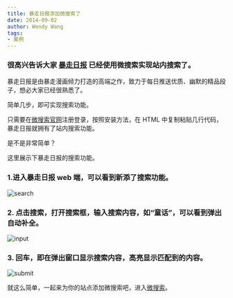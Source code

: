 ```yaml
---
title: 暴走日报添加微搜索了
date: 2014-09-02
author: Wendy Wang
tags:
- 案例
---
```


### 很高兴告诉大家 [暴走日报](http://baozouribao.com/) 已经使用微搜索实现站内搜索了。

暴走日报是由暴走漫画倾力打造的高端之作，致力于每日推送优质、幽默的精品段子，想必大家已经很熟悉了。

简单几步，即可实现搜索功能。

只需要在[微搜索官网](http://tinysou.com)注册登录，按照安装方法，在 HTML 中复制粘贴几行代码，暴走日报就拥有了站内搜索功能。

是不是非常简单？

这里展示下暴走日报的搜索功能。

### 1.进入暴走日报 web 端，可以看到新添了搜索功能。

![search](bzrb-0.png)

### 2. 点击搜索，打开搜索框，输入搜索内容，如“童话”，可以看到弹出自动补全。

![input](bzrb-1.png)

### 3. 回车，即在弹出窗口显示搜索内容，高亮显示匹配到的内容。

![submit](bzrb-2.png)

就这么简单，一起来为你的站点添加微搜索吧，进入[微搜索](http://tinysou.com)。

